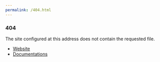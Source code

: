 ```yaml
---
permalink: /404.html
---
```


### 404

The site configured at this address does not contain the requested file.

- [Website](https://www.ttauri-project.org/)
- [Documentations](https://www.ttauri-project.org/docs/)
